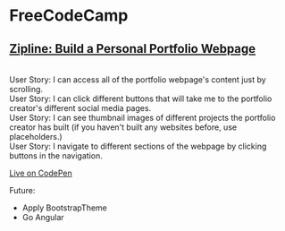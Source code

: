 # FreeCodeCamp
## [Zipline: Build a Personal Portfolio Webpage](http://www.freecodecamp.com/challenges/zipline-build-a-personal-portfolio-webpage)

<br />User Story: I can access all of the portfolio webpage's content just by scrolling.
<br />User Story: I can click different buttons that will take me to the portfolio creator's different social media pages.
<br />User Story: I can see thumbnail images of different projects the portfolio creator has built (if you haven't built any websites before, use placeholders.)
<br />User Story: I navigate to different sections of the webpage by clicking buttons in the navigation.

[Live on CodePen](http://codepen.io/mashrafm/pen/YyPdqZ)

Future:
- Apply BootstrapTheme
- Go Angular